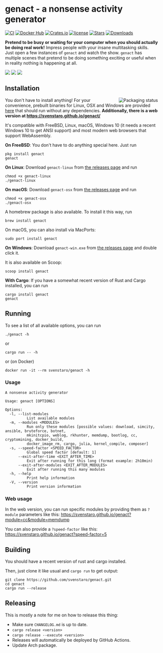 # genact - a nonsense activity generator

[![CI](https://github.com/svenstaro/genact/workflows/CI/badge.svg)](https://github.com/svenstaro/genact/actions)
[![Docker Hub](https://img.shields.io/docker/pulls/svenstaro/genact)](https://cloud.docker.com/repository/docker/svenstaro/genact/)
[![Crates.io](https://img.shields.io/crates/v/genact.svg)](https://crates.io/crates/genact)
[![license](http://img.shields.io/badge/license-MIT-blue.svg)](https://github.com/svenstaro/genact/blob/master/LICENSE)
[![Stars](https://img.shields.io/github/stars/svenstaro/genact.svg)](https://github.com/svenstaro/genact/stargazers)
[![Downloads](https://img.shields.io/github/downloads/svenstaro/genact/total.svg)](https://github.com/svenstaro/genact/releases)

**Pretend to be busy or waiting for your computer when you should actually be doing real work!** Impress people with your insane multitasking skills. Just open a few instances of `genact` and watch the show. `genact` has multiple scenes that pretend to be doing something exciting or useful when in reality nothing is happening at all.

![](gifs/cc.gif)
![](gifs/memdump.gif)
![](gifs/cargo.gif)

## Installation

<a href="https://repology.org/project/genact/versions"><img align="right" src="https://repology.org/badge/vertical-allrepos/genact.svg" alt="Packaging status"></a>

You don't have to install anything! For your convenience, prebuilt binaries for Linux, OSX and Windows are provided [here](https://github.com/svenstaro/genact/releases) that should run without any dependencies. **Additionally, there is a web version at https://svenstaro.github.io/genact/**

It's compatible with FreeBSD, Linux, macOS, Windows 10 (it needs a recent Windows 10 to get ANSI support) and most modern web browsers that support WebAssembly.

**On FreeBSD**: You don't have to do anything special here. Just run

    pkg install genact
    genact

**On Linux**: Download `genact-linux` from [the releases page](https://github.com/svenstaro/genact/releases) and run

    chmod +x genact-linux
    ./genact-linux

**On macOS**: Download `genact-osx` from [the releases page](https://github.com/svenstaro/genact/releases) and run

    chmod +x genact-osx
    ./genact-osx

A homebrew package is also available. To install it this way, run

    brew install genact

On macOS, you can also install via MacPorts:

    sudo port install genact

**On Windows**: Download `genact-win.exe` from [the releases page](https://github.com/svenstaro/genact/releases) and double click it.

It is also available on Scoop:

    scoop install genact

**With Cargo**: If you have a somewhat recent version of Rust and Cargo installed, you can run

    cargo install genact
    genact

## Running

To see a list of all available options, you can run

    ./genact -h

or

    cargo run -- -h

or (on Docker)

    docker run -it --rm svenstaro/genact -h

### Usage

    A nonsense activity generator

    Usage: genact [OPTIONS]

    Options:
      -l, --list-modules
              List available modules
      -m, --modules <MODULES>
              Run only these modules [possible values: download, simcity, ansible, bruteforce, botnet,
              mkinitcpio, weblog, rkhunter, memdump, bootlog, cc, cryptomining, docker_build,
              docker_image_rm, cargo, julia, kernel_compile, composer]
      -s, --speed-factor <SPEED_FACTOR>
              Global speed factor [default: 1]
          --exit-after-time <EXIT_AFTER_TIME>
              Exit after running for this long (format example: 2h10min)
          --exit-after-modules <EXIT_AFTER_MODULES>
              Exit after running this many modules
      -h, --help
              Print help information
      -V, --version
              Print version information

### Web usage

In the web version, you can run specific modules by providing them as `?module`
parameters like this: https://svenstaro.github.io/genact?module=cc&module=memdump

You can also provide a `?speed-factor` like this:
https://svenstaro.github.io/genact?speed-factor=5

## Building

You should have a recent version of rust and cargo installed.

Then, just clone it like usual and `cargo run` to get output:

    git clone https://github.com/svenstaro/genact.git
    cd genact
    cargo run --release

## Releasing

This is mostly a note for me on how to release this thing:

- Make sure `CHANGELOG.md` is up to date.
- `cargo release <version>`
- `cargo release --execute <version>`
- Releases will automatically be deployed by GitHub Actions.
- Update Arch package.
